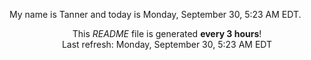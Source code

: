 My name is Tanner and today is Monday, September 30, 5:23 AM EDT.

<p align="center">This <i>README</i> file is generated <b>every 3 hours</b>!</br>Last refresh: Monday, September 30, 5:23 AM EDT<br /></p>
